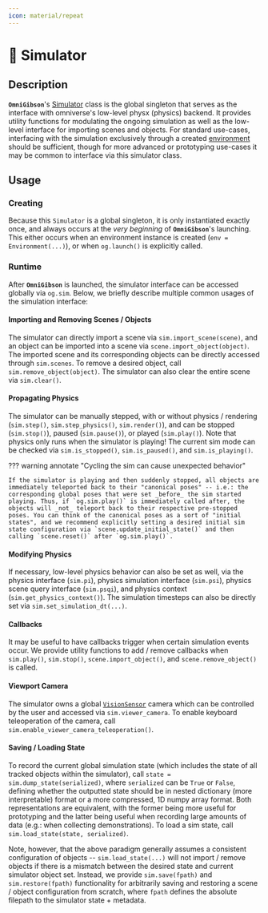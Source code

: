 ```yaml
---
icon: material/repeat
---
```


# 🔁 **Simulator**

## Description

**`OmniGibson`**'s [Simulator](../reference/simulator.html) class is the global singleton that serves as the interface with omniverse's low-level physx (physics) backend. It provides utility functions for modulating the ongoing simulation as well as the low-level interface for importing scenes and objects. For standard use-cases, interfacing with the simulation exclusively through a created [environment](./environments.md) should be sufficient, though for more advanced or prototyping use-cases it may be common to interface via this simulator class.

## Usage

### Creating

Because this `Simulator` is a global singleton, it is only instantiated exactly once, and always occurs at the _very beginning_ of **`OmniGibson`**'s launching. This either occurs when an environment instance is created (`env = Environment(...)`), or when `og.launch()` is explicitly called.

### Runtime

After **`OmniGibson`** is launched, the simulator interface can be accessed globally via `og.sim`. Below, we briefly describe multiple common usages of the simulation interface:

#### Importing and Removing Scenes / Objects
The simulator can directly import a scene via `sim.import_scene(scene)`, and an object can be imported into a scene via `scene.import_object(object)`. The imported scene and its corresponding objects can be directly accessed through `sim.scenes`. To remove a desired object, call `sim.remove_object(object)`. The simulator can also clear the entire scene via `sim.clear()`.

#### Propagating Physics
The simulator can be manually stepped, with or without physics / rendering (`sim.step()`, `sim.step_physics()`, `sim.render()`), and can be stopped (`sim.stop()`), paused (`sim.pause()`), or played (`sim.play()`). Note that physics only runs when the simulator is playing! The current sim mode can be checked via `sim.is_stopped()`, `sim.is_paused()`, and `sim.is_playing()`.

??? warning annotate "Cycling the sim can cause unexpected behavior"

    If the simulator is playing and then suddenly stopped, all objects are immediately teleported back to their "canonical poses" -- i.e.: the corresponding global poses that were set _before_ the sim started playing. Thus, if `og.sim.play()` is immediately called after, the objects will _not_ teleport back to their respective pre-stopped poses. You can think of the canonical poses as a sort of "initial states", and we recommend explicitly setting a desired initial sim state configuration via `scene.update_initial_state()` and then calling `scene.reset()` after `og.sim.play()`.

#### Modifying Physics
If necessary, low-level physics behavior can also be set as well, via the physics interface (`sim.pi`), physics simulation interface (`sim.psi`), physics scene query interface (`sim.psqi`), and physics context (`sim.get_physics_context()`). The simulation timesteps can also be directly set via `sim.set_simulation_dt(...)`.

#### Callbacks
It may be useful to have callbacks trigger when certain simulation events occur. We provide utility functions to add / remove callbacks when `sim.play()`, `sim.stop()`, `scene.import_object()`, and `scene.remove_object()` is called.

#### Viewport Camera
The simulator owns a global [`VisionSensor`](./sensors.md) camera which can be controlled by the user and accessed via `sim.viewer_camera`. To enable keyboard teleoperation of the camera, call `sim.enable_viewer_camera_teleoperation()`.

#### Saving / Loading State
To record the current global simulation state (which includes the state of all tracked objects within the simulator), call `state = sim.dump_state(serialized)`, where `serialized` can be `True` or `False`, defining whether the outputted state should be in nested dictionary (more interpretable) format or a more compressed, 1D numpy array format. Both representations are equivalent, with the former being more useful for prototyping and the latter being useful when recording large amounts of data (e.g.: when collecting demonstrations). To load a sim state, call `sim.load_state(state, serialized)`.

Note, however, that the above paradigm generally assumes a consistent configuration of objects -- `sim.load_state(...)` will not import / remove objects if there is a mismatch between the desired state and current simulator object set. Instead, we provide `sim.save(fpath)` and `sim.restore(fpath)` functionality for arbitrarily saving and restoring a scene / object configuration from scratch, where `fpath` defines the absolute filepath to the simulator state + metadata.
